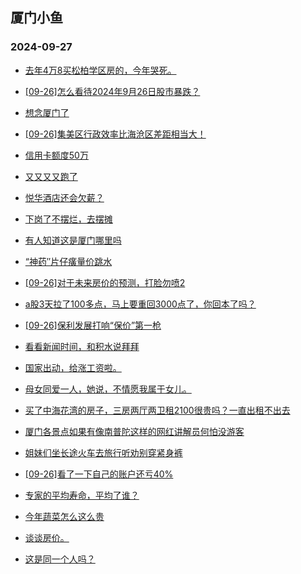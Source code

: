 ## 厦门小鱼 
### 2024-09-27

+ [去年4万8买松柏学区房的，今年哭死。](http://bbs.xmfish.com/read-htm-tid-18246973.html)

+ [[09-26]怎么看待2024年9月26日股市暴跌？](http://bbs.xmfish.com/read-htm-tid-18246937.html)

+ [想念厦门了](http://bbs.xmfish.com/read-htm-tid-18246961.html)

+ [[09-26]集美区行政效率比海沧区差距相当大！](http://bbs.xmfish.com/read-htm-tid-18246958.html)

+ [信用卡额度50万](http://bbs.xmfish.com/read-htm-tid-18246972.html)

+ [又又又又跑了](http://bbs.xmfish.com/read-htm-tid-18247080.html)

+ [悦华酒店还会欠薪？](http://bbs.xmfish.com/read-htm-tid-18247088.html)

+ [下岗了不摆烂，去摆摊](http://bbs.xmfish.com/read-htm-tid-18247028.html)

+ [有人知道这是厦门哪里吗](http://bbs.xmfish.com/read-htm-tid-18247043.html)

+ [“神药″片仔癀量价跳水](http://bbs.xmfish.com/read-htm-tid-18247029.html)

+ [[09-26]对于未来房价的预测，打脸勿喷2](http://bbs.xmfish.com/read-htm-tid-18247051.html)

+ [a股3天拉了100多点，马上要重回3000点了，你回本了吗？](http://bbs.xmfish.com/read-htm-tid-18247033.html)

+ [[09-26]保利发展打响“保价”第一枪](http://bbs.xmfish.com/read-htm-tid-18247073.html)

+ [看看新闻时间，和积水说拜拜](http://bbs.xmfish.com/read-htm-tid-18247122.html)

+ [国家出动，给涨工资啦。](http://bbs.xmfish.com/read-htm-tid-18247095.html)

+ [母女同爱一人，她说，不情愿我属于女儿。](http://bbs.xmfish.com/read-htm-tid-18247171.html)

+ [买了中海花湾的房子，三房两厅两卫租2100很贵吗？一直出租不出去](http://bbs.xmfish.com/read-htm-tid-18247121.html)

+ [厦门各景点如果有像南普陀这样的网红讲解员何怕没游客](http://bbs.xmfish.com/read-htm-tid-18247113.html)

+ [姐妹们坐长途火车去旅行听劝别穿紧身裤](http://bbs.xmfish.com/read-htm-tid-18247153.html)

+ [[09-26]看了一下自己的账户还亏40%](http://bbs.xmfish.com/read-htm-tid-18247077.html)

+ [专家的平均寿命，平均了谁？](http://bbs.xmfish.com/read-htm-tid-18247160.html)

+ [今年蔬菜怎么这么贵](http://bbs.xmfish.com/read-htm-tid-18247129.html)

+ [谈谈房价。](http://bbs.xmfish.com/read-htm-tid-18247123.html)

+ [这是同一个人吗？](http://bbs.xmfish.com/read-htm-tid-18247150.html)

